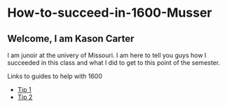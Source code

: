 # How-to-succeed-in-1600-Musser
## Welcome, I am Kason Carter
I am junoir at the univery of Missouri.
I am here to tell you guys how I succeeded in this class and what I did to get to this point of the semester.

Links to guides to help with 1600

* [Tip 1](./tip1.md)
* [Tip 2](./tip2.md)
